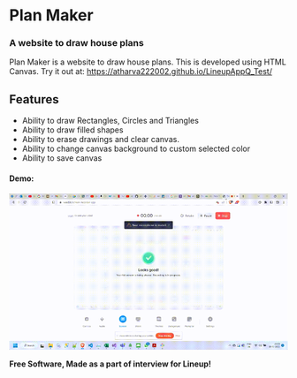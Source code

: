 # Plan Maker
### A website to draw house plans

Plan Maker is a website to draw house plans. This is developed using HTML Canvas.
Try it out at:  https://atharva222002.github.io/LineupAppQ_Test/

## Features

- Ability to draw Rectangles, Circles and Triangles
- Ability to draw filled shapes
- Ability to erase drawings and clear canvas.
- Ability to change canvas background to custom selected color
- Ability to save canvas

#### Demo:
![](https://github.com/Atharva222002/LineupAppQ_Test/blob/main/Demo.gif)

**Free Software, Made as a part of interview for Lineup!**

